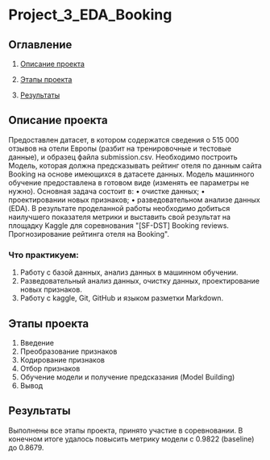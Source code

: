 # Project_3_EDA_Booking

## Оглавление

1. [Описание проекта](#описание-проекта)

2. [Этапы проекта](#этапы-проекта)

3. [Результаты](#результаты)

## Описание проекта

Предоставлен датасет, в котором содержатся сведения о 515 000 отзывов на отели Европы (разбит на тренировочные и тестовые данные), и образец файла submission.csv. Необходимо построить Модель, которая должна предсказывать рейтинг отеля по данным сайта Booking на основе имеющихся в датасете данных. Модель машинного обучение предоставлена в готовом виде (изменять ее параметры не нужно). 
Основная задача состоит в:
•	очистке данных;
•	проектировании новых признаков;
•	разведовательном анализе данных (EDA).
В результате проделанной работы необходимо добиться наилучшего показателя метрики и выставить свой результат на площадку Kaggle для соревнования "[SF-DST] Booking reviews. Прогнозирование рейтинга отеля на Booking".

### Что практикуем:
1. Работу с базой данных, анализ данных в машинном обучении. 
2. Разведовательный анализ данных, очистку данных, проектирование новых признаков.
3. Работу с kaggle, Git, GitHub и языком разметки Markdown.

## Этапы проекта

1. Введение
2. Преобразование признаков
3. Кодирование признаков
4. Отбор признаков
5. Обучение модели и получение предсказания (Model Building)  
6. Вывод

## Результаты
Выполнены все этапы проекта, принято участие в соревновании. В конечном итоге удалось повысить метрику модели c 0.9822 (baseline) до 0.8679.